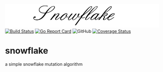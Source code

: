 ![snowflake](./snowflake.png)
[![Build Status](https://img.shields.io/travis/xcatliu/pagic.svg)](https://img.shields.io/gitlab/coverage/Uchiha007/snowflake/master)
[![Go Report Card](https://goreportcard.com/badge/github.com/Uchiha007/snowflake)](https://goreportcard.com/report/github.com/Uchiha007/snowflake)
![GitHub](https://img.shields.io/github/license/Uchiha007/snowflake)
[![Coverage Status](https://coveralls.io/repos/github/Uchiha007/snowflake/badge.svg?branch=master)](https://coveralls.io/github/Uchiha007/snowflake?branch=master) 

# snowflake

a simple snowflake mutation algorithm
